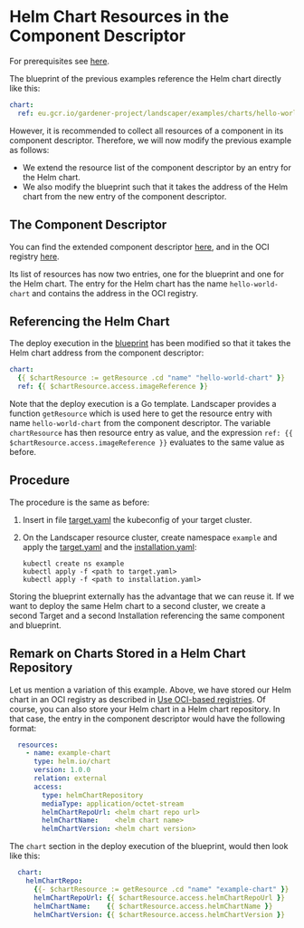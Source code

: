 # Helm Chart Resources in the Component Descriptor

For prerequisites see [here](../README.md#prerequisites-and-basic-definitions).

The blueprint of the previous examples reference the Helm chart directly like this:

```yaml
chart:
  ref: eu.gcr.io/gardener-project/landscaper/examples/charts/hello-world:1.0.0
```

However, it is recommended to collect all resources of a component in its component descriptor. 
Therefore, we will now modify the previous example as follows:

- We extend the resource list of the component descriptor by an entry for the Helm chart.
- We also modify the blueprint such that it takes the address of the Helm chart from the new entry of the component 
  descriptor.


## The Component Descriptor

You can find the extended component descriptor [here](./component-descriptor.yaml), and in the OCI registry
[here](https://eu.gcr.io/gardener-project/landscaper/examples/component-descriptors/github.com/gardener/landscaper-examples/guided-tour/helm-chart-resource).

Its list of resources has now two entries, one for the blueprint and one for the Helm chart.
The entry for the Helm chart has the name `hello-world-chart` and contains the address in the OCI registry.


## Referencing the Helm Chart

The deploy execution in the [blueprint](./blueprint/blueprint.yaml) has been modified so that it takes the Helm chart 
address from the component descriptor:

```yaml
chart:
  {{ $chartResource := getResource .cd "name" "hello-world-chart" }}
  ref: {{ $chartResource.access.imageReference }}
```

Note that the deploy execution is a Go template. Landscaper provides a function `getResource` which is used here to get
the resource entry with name `hello-world-chart` from the component descriptor. The variable `chartResource` has then
resource entry as value, and the expression `ref: {{ $chartResource.access.imageReference }}` evaluates to the same
value as before.


## Procedure

The procedure is the same as before:

1. Insert in file [target.yaml](installation/target.yaml) the kubeconfig of your target cluster.

2. On the Landscaper resource cluster, create namespace `example` and apply
   the [target.yaml](installation/target.yaml) and the [installation.yaml](installation/installation.yaml):

   ```shell
   kubectl create ns example
   kubectl apply -f <path to target.yaml>
   kubectl apply -f <path to installation.yaml>
   ```

Storing the blueprint externally has the advantage that we can reuse it. If we want to deploy the same
Helm chart to a second cluster, we create a second Target and a second Installation referencing the same component and
blueprint.


## Remark on Charts Stored in a Helm Chart Repository

Let us mention a variation of this example. Above, we have stored our Helm chart in an OCI registry as described in
[Use OCI-based registries](https://helm.sh/docs/topics/registries/).
Of course, you can also store your Helm chart in a Helm chart repository. In that case, the entry in the component 
descriptor would have the following format:

```yaml
  resources:
    - name: example-chart
      type: helm.io/chart
      version: 1.0.0
      relation: external
      access:
        type: helmChartRepository
        mediaType: application/octet-stream
        helmChartRepoUrl: <helm chart repo url>
        helmChartName:    <helm chart name>
        helmChartVersion: <helm chart version>
```

The `chart` section in the deploy execution of the blueprint, would then look like this: 

```yaml
  chart:
    helmChartRepo:
      {{- $chartResource := getResource .cd "name" "example-chart" }}
      helmChartRepoUrl: {{ $chartResource.access.helmChartRepoUrl }}
      helmChartName:    {{ $chartResource.access.helmChartName }}
      helmChartVersion: {{ $chartResource.access.helmChartVersion }}
```
